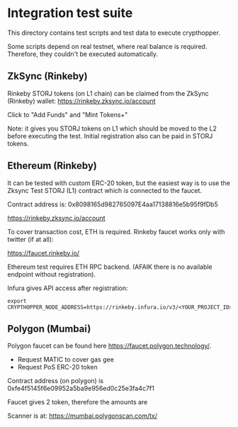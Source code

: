 # Integration test suite

This directory contains test scripts and test data to execute crypthopper.

Some scripts depend on real testnet, where real balance is required. Therefore, they couldn't be executed automatically.

## ZkSync (Rinkeby)

Rinkeby STORJ tokens (on L1 chain) can be claimed from the ZkSync (Rinkeby) wallet: https://rinkeby.zksync.io/account

Click to "Add Funds" and "Mint Tokens+"

Note: it gives you STORJ tokens on L1 which should be moved to the L2 before executing the test. Initial registration
also can be paid in STORJ tokens.

## Ethereum (Rinkeby)

It can be tested with custom ERC-20 token, but the easiest way is to use the Zksync Test STORJ (L1) contract which is 
connected to the faucet.

Contract address is: 0x8098165d982765097E4aa17138816e5b95f9fDb5

https://rinkeby.zksync.io/account

To cover transaction cost, ETH is required. Rinkeby faucet works only with twitter (if at all):

https://faucet.rinkeby.io/

Ethereum test requires ETH RPC backend. (AFAIK there is no available endpoint without registration).

Infura gives API access after registration:

```
export CRYPTHOPPER_NODE_ADDRESS=https://rinkeby.infura.io/v3/<YOUR_PROJECT_ID>
```

## Polygon (Mumbai)

Polygon faucet can be found here https://faucet.polygon.technology/.

 * Request MATIC to cover gas gee
 * Request PoS ERC-20 token

Contract address (on polygon) is 0xfe4f5145f6e09952a5ba9e956ed0c25e3fa4c7f1

Faucet gives 2 token, therefore the amounts are 

Scanner is at: https://mumbai.polygonscan.com/tx/